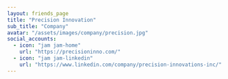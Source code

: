 ```yaml
---
layout: friends_page
title: "Precision Innovation"
sub_title: "Company"
avatar: "/assets/images/company/precision.jpg"
social_accounts:
  - icon: "jam jam-home"
    url: "https://precisioninno.com/"
  - icon: "jam jam-linkedin"
    url: "https://www.linkedin.com/company/precision-innovations-inc/"
---
```

